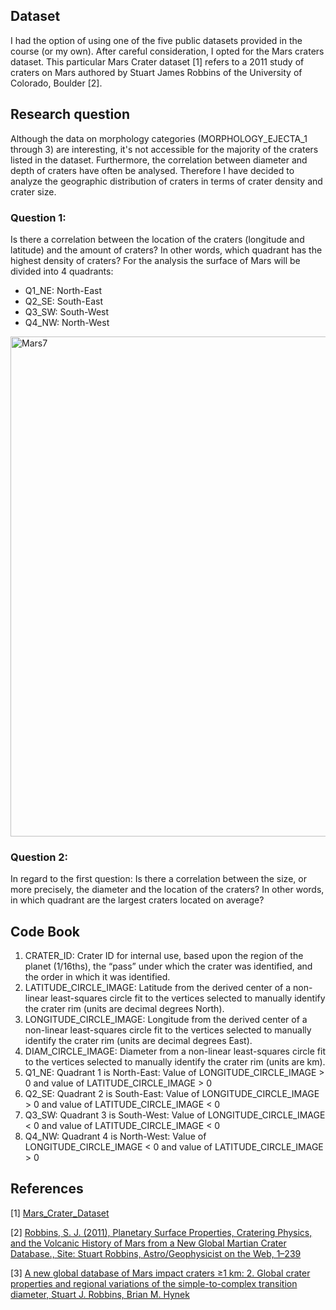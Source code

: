 ## Dataset

I had the option of using one of the five public datasets provided in the course (or my own). After careful consideration, I opted for the Mars craters dataset. This particular Mars Crater dataset [1] refers to a 2011 study of craters on Mars authored by Stuart James Robbins of the University of Colorado, Boulder [2].



## Research question

Although the data on morphology categories (MORPHOLOGY_EJECTA_1 through 3) are interesting, it's not accessible for the majority of the craters listed in the dataset. Furthermore, the correlation between diameter and depth of craters have often be analysed. Therefore I have decided to analyze the geographic distribution of craters in terms of crater density and crater size. 

### Question 1:
Is there a correlation between the location of the craters (longitude and latitude) and the amount of craters? In other words, which quadrant has the highest density of craters? 
For the analysis the surface of Mars will be divided into 4 quadrants: 
* Q1_NE: North-East
* Q2_SE: South-East
* Q3_SW: South-West
* Q4_NW: North-West   

<a href="https://ibb.co/bH0PRGt"><img src="https://i.ibb.co/YDC3TVg/Mars7.png" alt="Mars7" border="0" width="800"></a>

### Question 2:
In regard to the first question: Is there a correlation between the size, or more precisely, the diameter and the location of the craters? In other words, in which quadrant are the largest craters located on average?

## Code Book

1. CRATER_ID: Crater ID for internal use, based upon the region of the planet (1/16ths), the “pass” under which the crater was identified, and the order in which it was identified.
2. LATITUDE_CIRCLE_IMAGE: Latitude from the derived center of a non-linear least-squares circle fit to the vertices selected to manually identify the crater rim (units are decimal degrees North).
3. LONGITUDE_CIRCLE_IMAGE: Longitude from the derived center of a non-linear least-squares circle fit to the vertices selected to manually identify the crater rim (units are decimal degrees East).
4. DIAM_CIRCLE_IMAGE: Diameter from a non-linear least-squares circle fit to the vertices selected to manually identify the crater rim (units are km).
5. Q1_NE: Quadrant 1 is North-East: Value of LONGITUDE_CIRCLE_IMAGE > 0 and value of LATITUDE_CIRCLE_IMAGE > 0
6. Q2_SE: Quadrant 2 is South-East: Value of LONGITUDE_CIRCLE_IMAGE > 0 and value of LATITUDE_CIRCLE_IMAGE < 0
7. Q3_SW: Quadrant 3 is South-West: Value of LONGITUDE_CIRCLE_IMAGE < 0 and value of LATITUDE_CIRCLE_IMAGE < 0
8. Q4_NW: Quadrant 4 is North-West: Value of LONGITUDE_CIRCLE_IMAGE < 0 and value of LATITUDE_CIRCLE_IMAGE > 0


## References

[1] <a href="https://d3c33hcgiwev3.cloudfront.net/_b190b54e08fd8a7020b9f120015c2dab_marscrater_pds.csv?Expires=1707696000&Signature=RbFH9gp2GOZG1CUTMAnjX8mUf6agfE1gFF42EA2eE8qcKwb~lnbUZ6HaXJhG1tgTBbiGVkF6h-~Y148MgIkEetZnZR3Ir8lHfg~NGKxnCRJjxAOf-ZUBYIFS-ZTwNHK-ZUdPaYX0C2vX6jn4BmwYPm~6DfFhAqbti7WYy6NZReA_&Key-Pair-Id=APKAJLTNE6QMUY6HBC5A">Mars_Crater_Dataset</a>

[2] <a href="https://about.sjrdesign.net/files/thesis/RobbinsThesis_LargeMB.pdf">Robbins, S. J. (2011), Planetary Surface Properties, Cratering Physics, and the Volcanic History of Mars from a New Global Martian Crater Database., Site: Stuart Robbins, Astro/Geophysicist on the Web, 1–239</a>

[3] <a href="https://agupubs.onlinelibrary.wiley.com/share/MCHMUXR6RTENP8AI7CUJ?target=10.1029/2011JE003967">A new global database of Mars impact craters ≥1 km: 2. Global crater properties and regional variations of the simple-to-complex transition diameter, Stuart J. Robbins, Brian M. Hynek</a>


